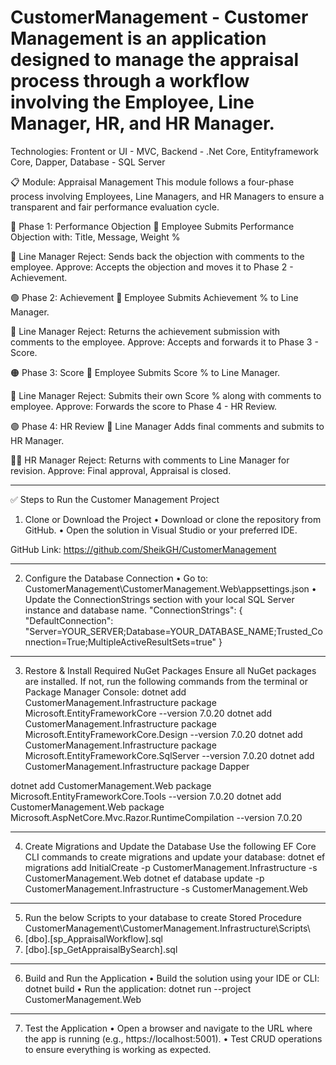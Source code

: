 # CustomerManagement - Customer Management is an application designed to manage the appraisal process through a workflow involving the Employee, Line Manager, HR, and HR Manager.

Technologies: Frontent or UI - MVC, Backend - .Net Core, Entityframework Core, Dapper, Database - SQL Server

📋 Module: Appraisal Management
This module follows a four-phase process involving Employees, Line Managers, and HR Managers to ensure a transparent and fair performance evaluation cycle.

🔵 Phase 1: Performance Objection
👤 Employee
Submits Performance Objection with: 
Title, Message, Weight %

👔 Line Manager
Reject: Sends back the objection with comments to the employee.
Approve: Accepts the objection and moves it to Phase 2 - Achievement.

🟢 Phase 2: Achievement
👤 Employee
Submits Achievement % to Line Manager.

👔 Line Manager
Reject: Returns the achievement submission with comments to the employee.
Approve: Accepts and forwards it to Phase 3 - Score.

🟠 Phase 3: Score
👤 Employee
Submits Score % to Line Manager.

👔 Line Manager
Reject: Submits their own Score % along with comments to employee.
Approve: Forwards the score to Phase 4 - HR Review.

🟣 Phase 4: HR Review
👔 Line Manager
Adds final comments and submits to HR Manager.

🧑‍💼 HR Manager
Reject: Returns with comments to Line Manager for revision.
Approve: Final approval, Appraisal is closed.



---------------------------------------------------------------------------------------------------------------------------------------------------------------------


✅ Steps to Run the Customer Management Project
1. Clone or Download the Project
•	Download or clone the repository from GitHub.
•	Open the solution in Visual Studio or your preferred IDE.

GitHub Link: https://github.com/SheikGH/CustomerManagement

 _______________________________________
2. Configure the Database Connection
•	Go to:
CustomerManagement\CustomerManagement.Web\appsettings.json
•	Update the ConnectionStrings section with your local SQL Server instance and database name.
"ConnectionStrings": {
  "DefaultConnection": "Server=YOUR_SERVER;Database=YOUR_DATABASE_NAME;Trusted_Connection=True;MultipleActiveResultSets=true"
}
 ________________________________________
3. Restore & Install Required NuGet Packages
Ensure all NuGet packages are installed. If not, run the following commands from the terminal or Package Manager Console:
dotnet add CustomerManagement.Infrastructure package Microsoft.EntityFrameworkCore --version 7.0.20
dotnet add CustomerManagement.Infrastructure package Microsoft.EntityFrameworkCore.Design --version 7.0.20
dotnet add CustomerManagement.Infrastructure package Microsoft.EntityFrameworkCore.SqlServer --version 7.0.20
dotnet add CustomerManagement.Infrastructure package Dapper

dotnet add CustomerManagement.Web package Microsoft.EntityFrameworkCore.Tools --version 7.0.20
dotnet add CustomerManagement.Web package Microsoft.AspNetCore.Mvc.Razor.RuntimeCompilation --version 7.0.20
 
________________________________________
4. Create Migrations and Update the Database
Use the following EF Core CLI commands to create migrations and update your database:
dotnet ef migrations add InitialCreate -p CustomerManagement.Infrastructure -s CustomerManagement.Web
dotnet ef database update -p CustomerManagement.Infrastructure -s CustomerManagement.Web
________________________________________

5. Run the below Scripts to your database to create Stored Procedure
CustomerManagement\CustomerManagement.Infrastructure\Scripts\
1. [dbo].[sp_AppraisalWorkflow].sql
2. [dbo].[sp_GetAppraisalBySearch].sql
 
________________________________________
6. Build and Run the Application
•	Build the solution using your IDE or CLI:
dotnet build
•	Run the application:
dotnet run --project CustomerManagement.Web
________________________________________
7. Test the Application
•	Open a browser and navigate to the URL where the app is running (e.g., https://localhost:5001).
•	Test CRUD operations to ensure everything is working as expected.
